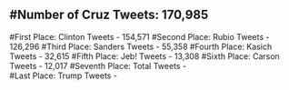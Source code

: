 #Number of Cruz Tweets: 170,985
---
#First Place: Clinton Tweets - 154,571
#Second Place: Rubio Tweets - 126,296
#Third Place: Sanders Tweets - 55,358
#Fourth Place: Kasich Tweets - 32,615
#Fifth Place: Jeb! Tweets - 13,308
#Sixth Place: Carson Tweets - 12,017
#Seventh Place: Total Tweets -  
#Last Place: Trump Tweets - 
